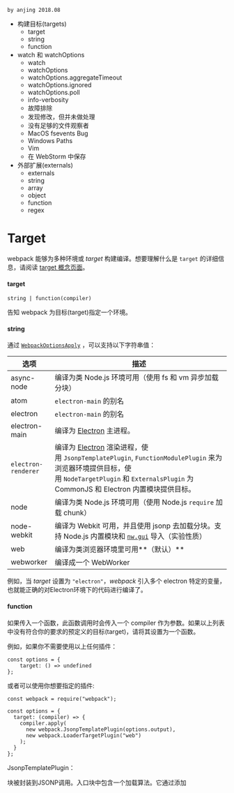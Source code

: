 	by anjing 2018.08
	
* 构建目标(targets)
	* target
	* string
	* function
* watch 和 watchOptions
	* watch
	* watchOptions
	* watchOptions.aggregateTimeout
	* watchOptions.ignored
	* watchOptions.poll
	* info-verbosity
	* 故障排除
	* 发现修改，但并未做处理
	* 没有足够的文件观察者
	* MacOS fsevents Bug
	* Windows Paths
	* Vim
	* 在 WebStorm 中保存
* 外部扩展(externals)
	* externals
	* string
	* array
	* object
	* function
	* regex

# Target

webpack 能够为多种环境或 *target* 构建编译。想要理解什么是 `target` 的详细信息，请阅读 [target 概念页面](https://webpack.docschina.org/concepts/targets)。

#### target

`string | function(compiler)`

告知 webpack 为目标(target)指定一个环境。

#### string

通过 [`WebpackOptionsApply`](https://github.com/webpack/webpack/blob/master/lib/WebpackOptionsApply.js) ，可以支持以下字符串值：

| 选项                | 描述                                                         |
| ------------------- | ------------------------------------------------------------ |
| async-node          | 编译为类 Node.js 环境可用（使用 fs 和 vm 异步加载分块）      |
| atom                | `electron-main` 的别名                                       |
| electron            | `electron-main` 的别名                                       |
| electron-main       | 编译为 [Electron](https://electronjs.org/) 主进程。          |
| `electron-renderer` | 编译为 [Electron](https://electronjs.org/) 渲染进程，使用 `JsonpTemplatePlugin`, `FunctionModulePlugin` 来为浏览器环境提供目标，使用 `NodeTargetPlugin` 和 `ExternalsPlugin` 为 CommonJS 和 Electron 内置模块提供目标。 |
| node                | 编译为类 Node.js 环境可用（使用 Node.js `require` 加载 chunk） |
| node-webkit         | 编译为 Webkit 可用，并且使用 jsonp 去加载分块。支持 Node.js 内置模块和 [`nw.gui`](http://docs.nwjs.io/en/latest/) 导入（实验性质） |
| web                 | 编译为类浏览器环境里可用**（默认）**                         |
| webworker           | 编译成一个 WebWorker                                         |

例如，当 *target* 设置为 `"electron"`，*webpack* 引入多个 electron 特定的变量，也就能正确的对Electron环境下的代码进行编译了。

#### function

如果传入一个函数，此函数调用时会传入一个 compiler 作为参数。如果以上列表中没有符合你的要求的预定义的目标(target)，请将其设置为一个函数。

例如，如果你不需要使用以上任何插件：

```
const options = {
	target: () => undefined
};
```

或者可以使用你想要指定的插件:

```
const webpack = require("webpack");

const options = {
  target: (compiler) => {
    compiler.apply(
      new webpack.JsonpTemplatePlugin(options.output),
      new webpack.LoaderTargetPlugin("web")
    );
  }
};
```

JsonpTemplatePlugin：

块被封装到JSONP调用。入口块中包含一个加载算法。它通过添加<Script >标签来加载块。

`options`是输出选项。

`options.jsonpFunction` 是JSONP函数。

`options.publicPath`用作加载的路径。

`options.chunkFilename`是文件块下的文件名。

# watch和watchOpitons

webpack 可以监听文件变化，当它们修改后会重新编译。这个页面介绍了如何启用这个功能，以及当 watch 无法正常运行的时候你可以做的一些调整。

####  watch

`boolean`

启用 Watch 模式。这意味着在初始构建之后，webpack 将继续监听任何已解析文件的更改。Watch 模式默认关闭。

```
watch: false
```

webpack-dev-server 和 webpack-dev-middleware 里 Watch 模式默认开启。

#### watchOptions

`object`

一组用来定制 Watch 模式的选项：

```
watchOptions: {
  aggregateTimeout: 300,//防止重复按键，300毫秒内算按键一次
  poll: 1000 //监测修改的时间(ms)
}
```

#### watchOptions.aggregateTimeout

`number`

当第一个文件更改，会在重新构建前增加延迟。这个选项允许 webpack 将这段时间内进行的任何其他更改都聚合到一次重新构建里。以毫秒为单位：

```
aggregateTimeout: 300 // 默认值
```

#### watchOptions.ignored

对于某些系统，监听大量文件系统会导致大量的 CPU 或内存占用。这个选项可以排除一些巨大的文件夹，例如 `node_modules`：

```
ignored: /node_modules/ //不监测
```

也可以使用 [anymatch](https://github.com/micromatch/anymatch) 模式：

```
ignored: "files/**/*.js"
```

#### watchOptions.poll

`boolean` `number`

通过传递 `true` 开启 [polling](https://whatis.techtarget.com/definition/polling)，或者指定毫秒为单位进行轮询。

```
poll: 1000 // 每秒检查一次变动
```

如果监听没生效，试试这个选项吧。Watch 在 NFS 和 VirtualBox 机器上不适用。

#### Info-verbosity

`string`: `none` `info` `verbose`

控制生命周期消息的详细程度，例如 `Started watching files(开始监听文件)...` 日志。将 `info-verbosity` 设置为 `verbose`，还会额外在增量构建的开始和结束时，向控制台发送消息。`info-verbosity`默认设置为 `info`。

```
webpack --watch --info-verbosity verbose
```

#### 故障排除

如果您遇到任何问题，请查看以下注意事项。对于 webpack 为何会忽略文件修改，这里有多种原因。

#### 发现修改，但并未做处理

在运行 webpack 时，通过使用 --progress 标志，来验证文件修改后，是否没有通知 webpack。如果进度显示保存，但没有输出文件，则可能是配置问题，而不是文件监视问题。

```
webpack --watch --progress
```

#### 没有足够的文件观察者

确认系统中有足够多的文件观察者。如果这个值太低，webpack 中的文件观察者将无法识别修改：

```
cat /proc/sys/fs/inotify/max_user_watches
```

Arch 用户，请将 `fs.inotify.max_user_watches=524288` 添加到 `/etc/sysctl.d/99-sysctl.conf` 中，然后执行 `sysctl --system`。 Ubuntu 用户（可能还有其他用户）请执行：`echo fs.inotify.max_user_watches=524288 | sudo tee -a /etc/sysctl.conf && sudo sysctl -p`。

#### MacOS fsevents Bug

在 MacOS 中，某些情况下文件夹可能会损坏。请参阅[这篇文章](https://github.com/livereload/livereload-site/blob/master/livereload.com/_articles/troubleshooting/os-x-fsevents-bug-may-prevent-monitoring-of-certain-folders.md)。

#### Windows Paths

因为 webpack 期望获得多个配置选项的绝对路径（如 `__dirname + "/app/folder"`），所以 Windows 的路径分隔符 `\` 可能会破坏某些功能。

使用正确的分隔符。即 `path.resolve(__dirname, "app/folder")` 或 `path.join(__dirname, "app", "folder")`。

#### Vim

在某些机器上，Vim 预先将 [backupcopy 选项](http://vimdoc.sourceforge.net/htmldoc/options.html#'backupcopy') 设置为 `auto`。这可能会导致系统的文件监视机制出现问题。将此选项设置为 `yes` 可以确保创建文件的副本，并在保存时覆盖原始文件。

`:set backupcopy=yes`

####  在 WebStorm 中保存

使用 JetBrains WebStorm IDE 时，你可能会发现保存修改过的文件，并不会按照预期触发观察者。尝试在设置中禁用`安全写入(safe write)`选项，该选项确定在原文件被覆盖之前，文件是否先保存到临时位置：取消选中 `File > Settings... > System Settings > Use "safe write" (save changes to a temporary file first)`。

# externals

`externals` 配置选项提供了「从输出的 bundle 中排除依赖」的方法。相反，所创建的 bundle 依赖于那些存在于用户环境(consumer's environment)中的依赖。此功能通常对 **library 开发人员**来说是最有用的，然而也会有各种各样的应用程序用到它。

> **用户(consumer)**，在这里是指，引用了「使用 webpack 打包的 library」的所有终端用户的应用程序(end user application)。

#### externals

`string` `array` `object` `function` `regex`

不是将某些 `import` 的包(package)**打包**到 bundle 中，而是在运行时(runtime)从外部获取这些*扩展依赖(external dependencies)*。

例如，从 CDN 引入 [jQuery](https://jquery.com/)，而不是把它打包：

**index.html**

```
<script
  src="https://code.jquery.com/jquery-3.1.0.js"
  integrity="sha256-slogkvB1K3VOkzAI8QITxV3VzpOnkeNVsKvtkYLMjfk="
  crossorigin="anonymous">
</script>
```

**webpack.config.js**

```
externals: {
  jquery: 'jQuery'
}
```

这样就剥离了那些不需要改动的依赖模块，换句话，下面展示的代码还可以正常运行：

```
import $ from 'jquery';

$('.my-element').animate(...);

```

具有外部依赖(external dependency)的 bundle 可以在各种模块上下文(module context)中使用，例如 [CommonJS, AMD, 全局变量和 ES2015 模块](https://webpack.docschina.org/concepts/modules)。外部 library 可能是以下任何一种形式：

- **root**：可以通过一个全局变量访问 library（例如，通过 script 标签）。
- **commonjs**：可以将 library 作为一个 CommonJS 模块访问。
- **commonjs2**：和上面的类似，但导出的是 `module.exports.default`.
- **amd**：类似于 `commonjs`，但使用 AMD 模块系统。

可以接受各种语法……

引入一个`demo`方法:

1. 传统方式：`script`标签

```
<script src="demo.js"></script>
<script>demo();</script>
```

2. AMD

```
define(['demo'], function(demo) {
demo();
});
```

3. commonjs 方式

```
const demo = require('demo');

demo();
```

4. ES6 module

```
import demo from 'demo';

demo();
```

#### string

请查看上面的例子。属性名称是 `jquery`，表示应该排除 `import $ from 'jquery'` 中的 `jquery` 模块。为了替换这个模块，`jQuery` 的值将被用来检索一个全局的 `jQuery` 变量。换句话说，当设置为一个字符串时，它将被视为`全局的`（定义在上面和下面）。

#### array

```
externals: {
  subtract: ['./math', 'subtract']
}
```

`subtract: ['./math', 'subtract']` 转换为父子结构，其中 `./math` 是父模块，而 bundle 只引用 `subtract` 变量下的子集。

#### object

```
externals : {
  react: 'react'
}

// 或者

externals : {
  lodash : {
    commonjs: "lodash",
    amd: "lodash",
    root: "_" // 指向全局变量
  }
}

// 或者

externals : {
  subtract : {
    root: ["math", "subtract"]
  }
}
```

此语法用于描述外部 library 所有可用的访问方式。这里 `lodash` 这个外部 library 可以在 AMD 和 CommonJS 模块系统中通过 `lodash` 访问，但在全局变量形式下用 `_` 访问。`subtract` 可以通过全局 `math` 对象下的属性 `subtract` 访问（例如 `window['math']['subtract']`）。

library和libraryTarget使用场景组件开发，而externals使用场景是外部依赖不需要打包进bundle。

libraryTarget的配置，我们使用umd方式，这样便可以用任何一种引入方式，即支持cmd，amd，及全局。

#### function

定义你自己的函数来控制从webpack中外化的行为可能是有用的。例如，[webpack-node-externals会](https://www.npmjs.com/package/webpack-node-externals)从node_modules中排除所有模块，并向白名单包提供一些选项。

它基本上归结为以下：

```
externals: [
  function(context, request, callback) {
    if (/^yourregex$/.test(request)){
      return callback(null, 'commonjs ' + request);
    }
    callback();
  }
],
```

 `'commonjs ' + request` 定义需要被外部模块的类型。

#### regex

匹配给定正则表达式的每个依赖项都将从输出包中排除。

```
externals: /^(jquery|\$)$/i
```

在这种情况下，任何名为jQuery的依赖项，大写或不是或$都将被外化。

关于如何使用此 externals 配置的更多信息，请参考[如何编写 library](https://webpack.docschina.org/guides/author-libraries)。
